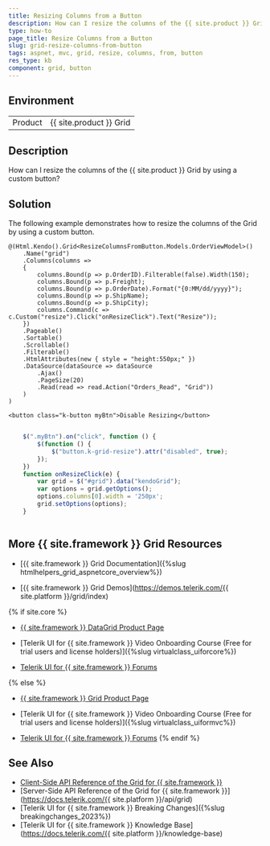 ```yaml
---
title: Resizing Columns from a Button
description: How can I resize the columns of the {{ site.product }} Grid by using a custom button?
type: how-to
page_title: Resize Columns from a Button
slug: grid-resize-columns-from-button
tags: aspnet, mvc, grid, resize, columns, from, button
res_type: kb
component: grid, button
---
```


## Environment

<table>
 <tr>
  <td>Product</td>
  <td>{{ site.product }} Grid</td>
 </tr>
</table>

## Description

How can I resize the columns of the {{ site.product }} Grid by using a custom button?

## Solution 

The following example demonstrates how to resize the columns of the Grid by using a custom button.

```Index.cshtml
@(Html.Kendo().Grid<ResizeColumnsFromButton.Models.OrderViewModel>()
    .Name("grid")
    .Columns(columns =>
    {
        columns.Bound(p => p.OrderID).Filterable(false).Width(150);
        columns.Bound(p => p.Freight);
        columns.Bound(p => p.OrderDate).Format("{0:MM/dd/yyyy}");
        columns.Bound(p => p.ShipName);
        columns.Bound(p => p.ShipCity);
        columns.Command(c => c.Custom("resize").Click("onResizeClick").Text("Resize"));
    })
    .Pageable()
    .Sortable()
    .Scrollable()
    .Filterable()
    .HtmlAttributes(new { style = "height:550px;" })
    .DataSource(dataSource => dataSource
        .Ajax()
        .PageSize(20)
        .Read(read => read.Action("Orders_Read", "Grid"))
    )
)

<button class="k-button myBtn">Disable Resizing</button>
```
```script.js

    $(".myBtn").on("click", function () {
        $(function () {
            $("button.k-grid-resize").attr("disabled", true);
        });
    })
    function onResizeClick(e) {
        var grid = $("#grid").data("kendoGrid");
        var options = grid.getOptions();
        options.columns[0].width = '250px';
        grid.setOptions(options);
    }
    
```

## More {{ site.framework }} Grid Resources

* [{{ site.framework }} Grid Documentation]({%slug htmlhelpers_grid_aspnetcore_overview%})

* [{{ site.framework }} Grid Demos](https://demos.telerik.com/{{ site.platform }}/grid/index)

{% if site.core %}
* [{{ site.framework }} DataGrid Product Page](https://www.telerik.com/aspnet-core-ui/grid)

* [Telerik UI for {{ site.framework }} Video Onboarding Course (Free for trial users and license holders)]({%slug virtualclass_uiforcore%})

* [Telerik UI for {{ site.framework }} Forums](https://www.telerik.com/forums/aspnet-core-ui)

{% else %}
* [{{ site.framework }} Grid Product Page](https://www.telerik.com/aspnet-mvc/grid)

* [Telerik UI for {{ site.framework }} Video Onboarding Course (Free for trial users and license holders)]({%slug virtualclass_uiformvc%})

* [Telerik UI for {{ site.framework }} Forums](https://www.telerik.com/forums/aspnet-mvc)
{% endif %}

## See Also

* [Client-Side API Reference of the Grid for {{ site.framework }}](https://docs.telerik.com/kendo-ui/api/javascript/ui/grid)
* [Server-Side API Reference of the Grid for {{ site.framework }}](https://docs.telerik.com/{{ site.platform }}/api/grid)
* [Telerik UI for {{ site.framework }} Breaking Changes]({%slug breakingchanges_2023%})
* [Telerik UI for {{ site.framework }} Knowledge Base](https://docs.telerik.com/{{ site.platform }}/knowledge-base)
